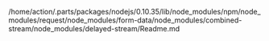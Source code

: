 /home/action/.parts/packages/nodejs/0.10.35/lib/node_modules/npm/node_modules/request/node_modules/form-data/node_modules/combined-stream/node_modules/delayed-stream/Readme.md